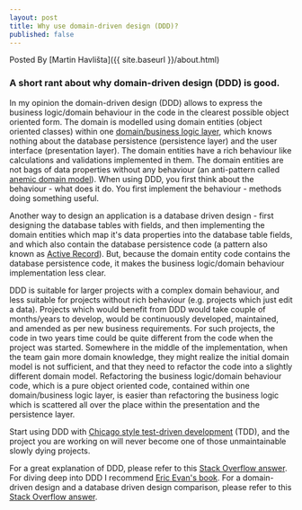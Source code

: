 ```yaml
---
layout: post
title: Why use domain-driven design (DDD)?
published: false
---
```

Posted By [Martin Havlišta]({{ site.baseurl }}/about.html)

### A short rant about why domain-driven design (DDD) is good.
<!--more-->

In my opinion the domain-driven design (DDD) allows to express the business logic/domain behaviour in the code in the clearest possible object oriented form. The domain is modelled using domain entities (object oriented classes) within one [domain/business logic layer](https://martinfowler.com/bliki/PresentationDomainDataLayering.html), which knows nothing about the database persistence (persistence layer) and the user interface (presentation layer). The domain entities have a rich behaviour like calculations and validations implemented in them. The domain entities are not bags of data properties without any behaviour (an anti-pattern called [anemic domain model](https://www.martinfowler.com/bliki/AnemicDomainModel.html)). When using DDD, you first think about the behaviour - what does it do. You first implement the behaviour - methods doing something useful. 

Another way to design an application is a database driven design - first designing the database tables with fields, and then implementing the domain entities which map it's data properties into the database table fields, and which also contain the database persistence code (a pattern also known as [Active Record](https://www.martinfowler.com/eaaCatalog/activeRecord.html)). But, because the domain entity code contains the database persistence code, it makes the business logic/domain behaviour implementation less clear.

DDD is suitable for larger projects with a complex domain behaviour, and less suitable for projects without rich behaviour (e.g. projects which just edit a data). Projects which would benefit from DDD would take couple of months/years to develop, would be continuously developed, maintained, and amended as per new business requirements. For such projects, the code in two years time could be quite different from the code when the project was started. Somewhere in the middle of the implementation, when the team gain more domain knowledge, they might realize the initial domain model is not sufficient, and that they need to refactor the code into a slightly different domain model. Refactoring the business logic/domain behaviour code, which is a pure object oriented code, contained within one domain/business logic layer, is easier than refactoring the business logic which is scattered all over the place within the presentation and the persistence layer. 

Start using DDD with [Chicago style test-driven development](https://softwareengineering.stackexchange.com/questions/123627/what-are-the-london-and-chicago-schools-of-tdd) (TDD), and the project you are working on will never become one of those unmaintainable slowly dying projects. 

For a great explanation of DDD, please refer to this [Stack Overflow answer](https://stackoverflow.com/a/1222488/379279). 
For diving deep into DDD I recommend [Eric Evan's book](https://amzn.to/2E9dRAC).
For a domain-driven design and a database driven design comparison, please refer to this [Stack Overflow answer](https://stackoverflow.com/a/308647/379279).